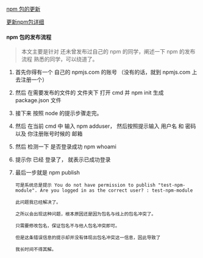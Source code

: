 [npm 包的更新](https://www.cnblogs.com/penghuwan/p/6973702.html)

[更新npm包详细](https://juejin.im/post/5c5012926fb9a049d37f81e1)

#### npm 包的发布流程

> 本文主要是针对 还未曾发布过自己的 npm 的同学，阐述一下 npm 的发布流程
> 熟悉的同学，可以绕道了。

1. 首先你得有一个 自己的 npmjs.com 的账号 （没有的话，就到 npmjs.com 上去注册一个）

2. 然后 在需要发布的文件的 文件夹下 打开 cmd 并 npm init 生成 package.json 文件

3. 接下来 按照 node 的提示步骤走完。

4. 然后 在当前 cmd 中 输入 npm adduser， 然后按照提示输入 用户名 和 密码 以及 你注册账号时候的 邮箱

5. 然后 检测一下 是否登录成功 npm whoami

6. 提示你 已经 登录了， 就表示已成功登录

7. 最后一步就是 npm publish

     ```
   可是系统总是提示 You do not have permission to publish "test-npm-module". Are you logged in as the correct user? : test-npm-module
   ```

   ```
   此问题我已经解决了。
   
   之所以会出现这种问题，根本原因还是因为包名与线上的包名冲突了。
   
   只需要修改包名，保证包名不与他人包名冲突即可。
   
   但是这条错误信息的提示却并没有体现出包名冲突这一信息，因此导致了
   
   我长时间不得其解。
   ```

   

